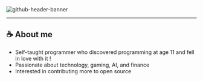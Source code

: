 <img alt="github-header-banner" src="https://github.com/user-attachments/assets/155d99c4-f476-48ec-a111-e4e3857e39d3" />

---

## ☕ About me
- Self-taught programmer who discovered programming at age 11 and fell in love with it !
- Passionate about technology, gaming, AI, and finance
- Interested in contributing more to open source
